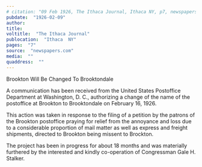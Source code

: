 ```yaml
---
# citation: "09 Feb 1926, The Ithaca Journal, Ithaca NY, p7, newspapers.com."
pubdate:  "1926-02-09"
author: 
title: 
voltitle:  "The Ithaca Journal"
publocation:  "Ithaca  NY"
pages:  "7"
source:  "newspapers.com"
media:  ""
quaddress:  ""
---
```

Brookton Will Be Changed To Brooktondale 

A communication has been received from the United States Postoffice Department at Washington, D. C., authorizing a change of the name of the postoffice at Brookton to Brooktondale on February 16, 1926. 

This action was taken in response to the filing of a petition by the patrons of the Brookton postoffice praying for relief from the annoyance and loss due to a considerable proportion of mail matter as well as express and freight shipments, directed to Brookton being missent to Brockton. 

The project has been in progress for about 18 months and was materially furthered by the interested and kindly co-operation of Congressman Gale H. Stalker. 


